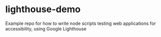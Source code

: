 # lighthouse-demo
Example repo for how to write node scripts testing web applications for accessibility, using Google Lighthouse
